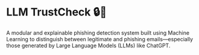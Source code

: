 # LLM TrustCheck 🔒📧

A modular and explainable phishing detection system built using Machine Learning to distinguish between legitimate and phishing emails—especially those generated by Large Language Models (LLMs) like ChatGPT.
